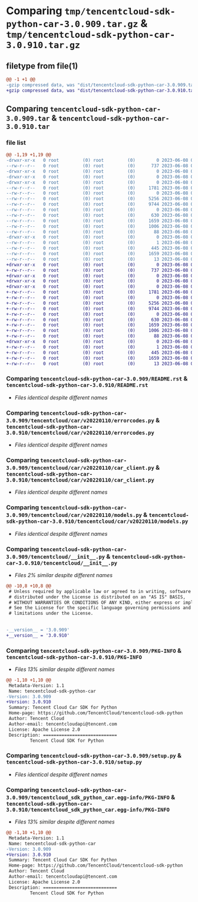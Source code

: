 # Comparing `tmp/tencentcloud-sdk-python-car-3.0.909.tar.gz` & `tmp/tencentcloud-sdk-python-car-3.0.910.tar.gz`

## filetype from file(1)

```diff
@@ -1 +1 @@
-gzip compressed data, was "dist/tencentcloud-sdk-python-car-3.0.909.tar", last modified: Thu Jun  8 00:19:09 2023, max compression
+gzip compressed data, was "dist/tencentcloud-sdk-python-car-3.0.910.tar", last modified: Thu Jun  8 09:04:24 2023, max compression
```

## Comparing `tencentcloud-sdk-python-car-3.0.909.tar` & `tencentcloud-sdk-python-car-3.0.910.tar`

### file list

```diff
@@ -1,19 +1,19 @@
-drwxr-xr-x   0 root         (0) root         (0)        0 2023-06-08 00:19:09.000000 tencentcloud-sdk-python-car-3.0.909/
--rw-r--r--   0 root         (0) root         (0)      737 2023-06-08 00:19:09.000000 tencentcloud-sdk-python-car-3.0.909/README.rst
-drwxr-xr-x   0 root         (0) root         (0)        0 2023-06-08 00:19:09.000000 tencentcloud-sdk-python-car-3.0.909/tencentcloud/
-drwxr-xr-x   0 root         (0) root         (0)        0 2023-06-08 00:19:09.000000 tencentcloud-sdk-python-car-3.0.909/tencentcloud/car/
-drwxr-xr-x   0 root         (0) root         (0)        0 2023-06-08 00:19:09.000000 tencentcloud-sdk-python-car-3.0.909/tencentcloud/car/v20220110/
--rw-r--r--   0 root         (0) root         (0)     1781 2023-06-08 00:19:09.000000 tencentcloud-sdk-python-car-3.0.909/tencentcloud/car/v20220110/errorcodes.py
--rw-r--r--   0 root         (0) root         (0)        0 2023-06-08 00:19:09.000000 tencentcloud-sdk-python-car-3.0.909/tencentcloud/car/v20220110/__init__.py
--rw-r--r--   0 root         (0) root         (0)     5256 2023-06-08 00:19:09.000000 tencentcloud-sdk-python-car-3.0.909/tencentcloud/car/v20220110/car_client.py
--rw-r--r--   0 root         (0) root         (0)     9744 2023-06-08 00:19:09.000000 tencentcloud-sdk-python-car-3.0.909/tencentcloud/car/v20220110/models.py
--rw-r--r--   0 root         (0) root         (0)        0 2023-06-08 00:19:09.000000 tencentcloud-sdk-python-car-3.0.909/tencentcloud/car/__init__.py
--rw-r--r--   0 root         (0) root         (0)      630 2023-06-08 00:19:09.000000 tencentcloud-sdk-python-car-3.0.909/tencentcloud/__init__.py
--rw-r--r--   0 root         (0) root         (0)     1659 2023-06-08 00:19:09.000000 tencentcloud-sdk-python-car-3.0.909/PKG-INFO
--rw-r--r--   0 root         (0) root         (0)     1006 2023-06-08 00:19:09.000000 tencentcloud-sdk-python-car-3.0.909/setup.py
--rw-r--r--   0 root         (0) root         (0)       88 2023-06-08 00:19:09.000000 tencentcloud-sdk-python-car-3.0.909/setup.cfg
-drwxr-xr-x   0 root         (0) root         (0)        0 2023-06-08 00:19:09.000000 tencentcloud-sdk-python-car-3.0.909/tencentcloud_sdk_python_car.egg-info/
--rw-r--r--   0 root         (0) root         (0)        1 2023-06-08 00:19:09.000000 tencentcloud-sdk-python-car-3.0.909/tencentcloud_sdk_python_car.egg-info/dependency_links.txt
--rw-r--r--   0 root         (0) root         (0)      445 2023-06-08 00:19:09.000000 tencentcloud-sdk-python-car-3.0.909/tencentcloud_sdk_python_car.egg-info/SOURCES.txt
--rw-r--r--   0 root         (0) root         (0)     1659 2023-06-08 00:19:09.000000 tencentcloud-sdk-python-car-3.0.909/tencentcloud_sdk_python_car.egg-info/PKG-INFO
--rw-r--r--   0 root         (0) root         (0)       13 2023-06-08 00:19:09.000000 tencentcloud-sdk-python-car-3.0.909/tencentcloud_sdk_python_car.egg-info/top_level.txt
+drwxr-xr-x   0 root         (0) root         (0)        0 2023-06-08 09:04:24.000000 tencentcloud-sdk-python-car-3.0.910/
+-rw-r--r--   0 root         (0) root         (0)      737 2023-06-08 09:04:24.000000 tencentcloud-sdk-python-car-3.0.910/README.rst
+drwxr-xr-x   0 root         (0) root         (0)        0 2023-06-08 09:04:24.000000 tencentcloud-sdk-python-car-3.0.910/tencentcloud/
+drwxr-xr-x   0 root         (0) root         (0)        0 2023-06-08 09:04:24.000000 tencentcloud-sdk-python-car-3.0.910/tencentcloud/car/
+drwxr-xr-x   0 root         (0) root         (0)        0 2023-06-08 09:04:24.000000 tencentcloud-sdk-python-car-3.0.910/tencentcloud/car/v20220110/
+-rw-r--r--   0 root         (0) root         (0)     1781 2023-06-08 09:04:24.000000 tencentcloud-sdk-python-car-3.0.910/tencentcloud/car/v20220110/errorcodes.py
+-rw-r--r--   0 root         (0) root         (0)        0 2023-06-08 09:04:24.000000 tencentcloud-sdk-python-car-3.0.910/tencentcloud/car/v20220110/__init__.py
+-rw-r--r--   0 root         (0) root         (0)     5256 2023-06-08 09:04:24.000000 tencentcloud-sdk-python-car-3.0.910/tencentcloud/car/v20220110/car_client.py
+-rw-r--r--   0 root         (0) root         (0)     9744 2023-06-08 09:04:24.000000 tencentcloud-sdk-python-car-3.0.910/tencentcloud/car/v20220110/models.py
+-rw-r--r--   0 root         (0) root         (0)        0 2023-06-08 09:04:24.000000 tencentcloud-sdk-python-car-3.0.910/tencentcloud/car/__init__.py
+-rw-r--r--   0 root         (0) root         (0)      630 2023-06-08 09:04:24.000000 tencentcloud-sdk-python-car-3.0.910/tencentcloud/__init__.py
+-rw-r--r--   0 root         (0) root         (0)     1659 2023-06-08 09:04:24.000000 tencentcloud-sdk-python-car-3.0.910/PKG-INFO
+-rw-r--r--   0 root         (0) root         (0)     1006 2023-06-08 09:04:24.000000 tencentcloud-sdk-python-car-3.0.910/setup.py
+-rw-r--r--   0 root         (0) root         (0)       88 2023-06-08 09:04:24.000000 tencentcloud-sdk-python-car-3.0.910/setup.cfg
+drwxr-xr-x   0 root         (0) root         (0)        0 2023-06-08 09:04:24.000000 tencentcloud-sdk-python-car-3.0.910/tencentcloud_sdk_python_car.egg-info/
+-rw-r--r--   0 root         (0) root         (0)        1 2023-06-08 09:04:24.000000 tencentcloud-sdk-python-car-3.0.910/tencentcloud_sdk_python_car.egg-info/dependency_links.txt
+-rw-r--r--   0 root         (0) root         (0)      445 2023-06-08 09:04:24.000000 tencentcloud-sdk-python-car-3.0.910/tencentcloud_sdk_python_car.egg-info/SOURCES.txt
+-rw-r--r--   0 root         (0) root         (0)     1659 2023-06-08 09:04:24.000000 tencentcloud-sdk-python-car-3.0.910/tencentcloud_sdk_python_car.egg-info/PKG-INFO
+-rw-r--r--   0 root         (0) root         (0)       13 2023-06-08 09:04:24.000000 tencentcloud-sdk-python-car-3.0.910/tencentcloud_sdk_python_car.egg-info/top_level.txt
```

### Comparing `tencentcloud-sdk-python-car-3.0.909/README.rst` & `tencentcloud-sdk-python-car-3.0.910/README.rst`

 * *Files identical despite different names*

### Comparing `tencentcloud-sdk-python-car-3.0.909/tencentcloud/car/v20220110/errorcodes.py` & `tencentcloud-sdk-python-car-3.0.910/tencentcloud/car/v20220110/errorcodes.py`

 * *Files identical despite different names*

### Comparing `tencentcloud-sdk-python-car-3.0.909/tencentcloud/car/v20220110/car_client.py` & `tencentcloud-sdk-python-car-3.0.910/tencentcloud/car/v20220110/car_client.py`

 * *Files identical despite different names*

### Comparing `tencentcloud-sdk-python-car-3.0.909/tencentcloud/car/v20220110/models.py` & `tencentcloud-sdk-python-car-3.0.910/tencentcloud/car/v20220110/models.py`

 * *Files identical despite different names*

### Comparing `tencentcloud-sdk-python-car-3.0.909/tencentcloud/__init__.py` & `tencentcloud-sdk-python-car-3.0.910/tencentcloud/__init__.py`

 * *Files 2% similar despite different names*

```diff
@@ -10,8 +10,8 @@
 # Unless required by applicable law or agreed to in writing, software
 # distributed under the License is distributed on an "AS IS" BASIS,
 # WITHOUT WARRANTIES OR CONDITIONS OF ANY KIND, either express or implied.
 # See the License for the specific language governing permissions and
 # limitations under the License.
 
 
-__version__ = '3.0.909'
+__version__ = '3.0.910'
```

### Comparing `tencentcloud-sdk-python-car-3.0.909/PKG-INFO` & `tencentcloud-sdk-python-car-3.0.910/PKG-INFO`

 * *Files 13% similar despite different names*

```diff
@@ -1,10 +1,10 @@
 Metadata-Version: 1.1
 Name: tencentcloud-sdk-python-car
-Version: 3.0.909
+Version: 3.0.910
 Summary: Tencent Cloud Car SDK for Python
 Home-page: https://github.com/TencentCloud/tencentcloud-sdk-python
 Author: Tencent Cloud
 Author-email: tencentcloudapi@tencent.com
 License: Apache License 2.0
 Description: ============================
         Tencent Cloud SDK for Python
```

### Comparing `tencentcloud-sdk-python-car-3.0.909/setup.py` & `tencentcloud-sdk-python-car-3.0.910/setup.py`

 * *Files identical despite different names*

### Comparing `tencentcloud-sdk-python-car-3.0.909/tencentcloud_sdk_python_car.egg-info/PKG-INFO` & `tencentcloud-sdk-python-car-3.0.910/tencentcloud_sdk_python_car.egg-info/PKG-INFO`

 * *Files 13% similar despite different names*

```diff
@@ -1,10 +1,10 @@
 Metadata-Version: 1.1
 Name: tencentcloud-sdk-python-car
-Version: 3.0.909
+Version: 3.0.910
 Summary: Tencent Cloud Car SDK for Python
 Home-page: https://github.com/TencentCloud/tencentcloud-sdk-python
 Author: Tencent Cloud
 Author-email: tencentcloudapi@tencent.com
 License: Apache License 2.0
 Description: ============================
         Tencent Cloud SDK for Python
```

